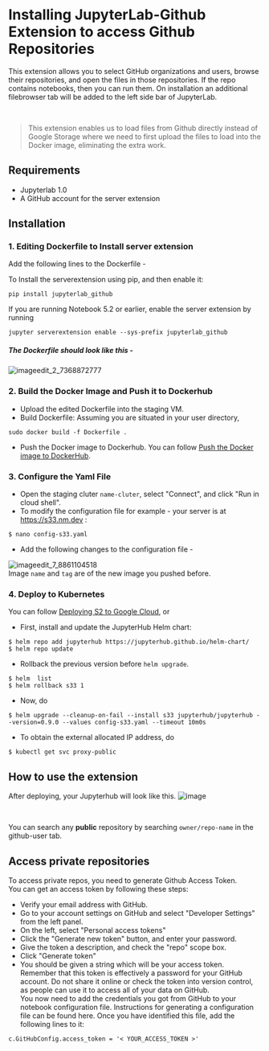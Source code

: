 # Installing JupyterLab-Github Extension to access Github Repositories 
This extension allows you to select GitHub organizations and users, browse their repositories, and open the files in those repositories. 
If the repo contains notebooks, then you can run them. On installation an additional filebrowser tab will be added to the left side bar of JupyterLab.

</br>

>This extension enables us to load files from Github directly 
>instead of Google Storage where we need to first upload the files to load into the Docker image, eliminating the extra work.

## Requirements 
- Jupyterlab 1.0
- A GitHub account for the server extension

## Installation

### 1. Editing Dockerfile to Install server extension 

Add the following lines to the Dockerfile -

To Install the serverextension using pip, and then enable it:
``` 
pip install jupyterlab_github 
```

If you are running Notebook 5.2 or earlier, enable the server extension by running
``` 
jupyter serverextension enable --sys-prefix jupyterlab_github 
```
##### The Dockerfile should look like this -
![imageedit_2_7368872777](https://user-images.githubusercontent.com/58527347/147265031-1b999e96-38f5-4619-84fe-21260543c741.gif)
</br>

### 2. Build the Docker Image and Push it to Dockerhub
- Upload the edited Dockerfile into the staging VM. </br>
- Build Dockerfile: Assuming you are situated in your user directory,
```
sudo docker build -f Dockerfile .
```
- Push the Docker image to Dockerhub. You can follow [Push the Docker image to DockerHub](https://github.com/nmltd/s2-dev/blob/cicd-setup/docs/testing_staging.md#push-the-docker-image-to-dockerhub).


### 3. Configure the Yaml File
- Open the staging cluter `name-cluter`, select "Connect", and click "Run in cloud shell".
- To modify the configuration file for example - your server is at https://s33.nm.dev : 
```
$ nano config-s33.yaml
```
- Add the following changes to the configuration file -

![imageedit_7_8861104518](https://user-images.githubusercontent.com/58527347/147268904-9f621c65-ae91-4aad-a154-73357f6284e3.jpg)
</br> Image `name` and `tag` are of the new image you pushed before. </br>

### 4. Deploy to Kubernetes
You can follow [Deploying S2 to Google Cloud](https://github.com/nmltd/s2-dev/blob/cicd-setup/docs/deploying_to_kubernetes.md), or 
- First, install and update the JupyterHub Helm chart:
```
$ helm repo add jupyterhub https://jupyterhub.github.io/helm-chart/
$ helm repo update
```
- Rollback the previous version before `helm upgrade`.
```
$ helm  list
$ helm rollback s33 1
```
- Now, do
```
$ helm upgrade --cleanup-on-fail --install s33 jupyterhub/jupyterhub --version=0.9.0 --values config-s33.yaml --timeout 10m0s
```
- To obtain the external allocated IP address, do
```
$ kubectl get svc proxy-public
```

## How to use the extension 
After deploying, your Jupyterhub will look like this.
![image](https://user-images.githubusercontent.com/58527347/147270750-e5f0674c-b099-452b-978d-4a33c0486551.png)

</br>

You can search any **public** repository by searching `owner/repo-name` in the github-user tab.
</br>

## Access private repositories 
To access private repos, you need to generate Github Access Token. </br>
You can get an access token by following these steps:
- Verify your email address with GitHub.
- Go to your account settings on GitHub and select "Developer Settings" from the left panel.
- On the left, select "Personal access tokens"
- Click the "Generate new token" button, and enter your password.
- Give the token a description, and check the "repo" scope box.
- Click "Generate token"
- You should be given a string which will be your access token.
Remember that this token is effectively a password for your GitHub account. Do not share it online or check the token into version control,
as people can use it to access all of your data on GitHub. </br>
You now need to add the credentials you got from GitHub to your notebook configuration file. 
Instructions for generating a configuration file can be found here. Once you have identified this file, add the following lines to it:
```
c.GitHubConfig.access_token = '< YOUR_ACCESS_TOKEN >'
```

